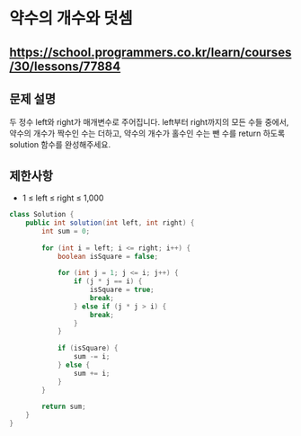 # 약수의 개수와 덧셈
https://school.programmers.co.kr/learn/courses/30/lessons/77884
---
## 문제 설명
두 정수 left와 right가 매개변수로 주어집니다. left부터 right까지의 모든 수들 중에서, 약수의 개수가 짝수인 수는 더하고, 약수의 개수가 홀수인 수는 뺀 수를 return 하도록 solution 함수를 완성해주세요.

## 제한사항
+ 1 ≤ left ≤ right ≤ 1,000
```java
class Solution {
    public int solution(int left, int right) {
        int sum = 0;
        
        for (int i = left; i <= right; i++) {
            boolean isSquare = false;
            
            for (int j = 1; j <= i; j++) {
                if (j * j == i) {
                    isSquare = true;
                    break;
                } else if (j * j > i) {
                    break;
                }
            }
            
            if (isSquare) {
                sum -= i;
            } else {
                sum += i;
            }
        }
        
        return sum;
    }
}
```